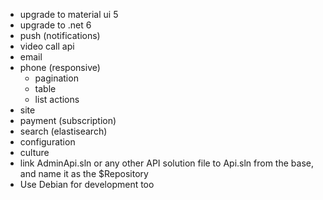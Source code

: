 - upgrade to material ui 5
- upgrade to .net 6
- push (notifications)
- video call api
- email
- phone (responsive)
  - pagination
  - table
  - list actions
- site
- payment (subscription)
- search (elastisearch)
- configuration
- culture
- link AdminApi.sln or any other API solution file to Api.sln from the base, and name it as the $Repository
- Use Debian for development too
